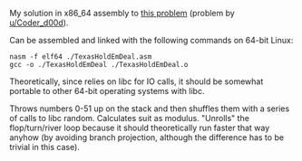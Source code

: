 My solution in x86_64 assembly to [this problem](https://www.reddit.com/r/dailyprogrammer/comments/378h44/20150525_challenge_216_easy_texas_hold_em_1_of_3/) (problem by [u/Coder_d00d](https://www.reddit.com/user/Coder_d00d)).    

Can be assembled and linked with the following commands on 64-bit Linux:

    nasm -f elf64 ./TexasHoldEmDeal.asm
    gcc -o ./TexasHoldEmDeal ./TexasHoldEmDeal.o
    
Theoretically, since relies on libc for IO calls, it should be somewhat portable to other 64-bit operating systems with libc.

Throws numbers 0-51 up on the stack and then shuffles them with a series of calls to libc random. Calculates suit as modulus. "Unrolls" the flop/turn/river loop because it should theoretically run faster that way anyhow (by avoiding branch projection, although the difference has to be trivial in this case).
